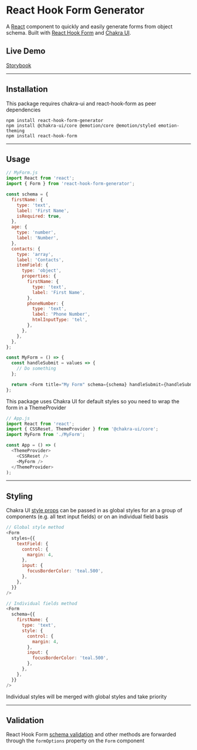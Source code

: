 # React Hook Form Generator

A [React](https://reactjs.org/) component to quickly and easily generate forms from object schema. Built with [React Hook Form](https://react-hook-form.com/) and [Chakra UI](https://chakra-ui.com/).

## Live Demo

[Storybook](https://fionncasey.github.io/react-hook-form-generator/)

---

## Installation

This package requires chakra-ui and react-hook-form as peer dependencies

```shell
npm install react-hook-form-generator
npm install @chakra-ui/core @emotion/core @emotion/styled emotion-theming
npm install react-hook-form
```

---

## Usage

```javascript
// MyForm.js
import React from 'react';
import { Form } from 'react-hook-form-generator';

const schema = {
  firstName: {
    type: 'text',
    label: 'First Name',
    isRequired: true,
  },
  age: {
    type: 'number',
    label: 'Number',
  },
  contacts: {
    type: 'array',
    label: 'Contacts',
    itemField: {
      type: 'object',
      properties: {
        firstName: {
          type: 'text',
          label: 'First Name',
        },
        phoneNumber: {
          type: 'text',
          label: 'Phone Number',
          htmlInputType: 'tel',
        },
      },
    },
  },
};

const MyForm = () => {
  const handleSubmit = values => {
    // Do something
  };

  return <Form title="My Form" schema={schema} handleSubmit={handleSubmit} />;
};
```

This package uses Chakra UI for default styles so you need to wrap the form in a ThemeProvider

```javascript
// App.js
import React from 'react';
import { CSSReset, ThemeProvider } from '@chakra-ui/core';
import MyForm from './MyForm';

const App = () => (
  <ThemeProvider>
    <CSSReset />
    <MyForm />
  </ThemeProvider>
);
```

---

## Styling

Chakra UI [style props](https://chakra-ui.com/style-props) can be passed in as global styles for an a group of components (e.g. all text input fields) or on an individual field basis

```javascript
// Global style method
<Form
  styles={{
    textField: {
      control: {
        margin: 4,
      },
      input: {
        focusBorderColor: 'teal.500',
      },
    },
  }}
/>
```

```javascript
// Individual fields method
<Form
  schema={{
    firstName: {
      type: 'text',
      style: {
        control: {
          margin: 4,
        },
        input: {
          focusBorderColor: 'teal.500',
        },
      },
    },
  }}
/>
```

Individual styles will be merged with global styles and take priority

---

## Validation

React Hook Form [schema validation](https://www.react-hook-form.com/advanced-usage#SchemaValidation) and other methods are forwarded through the `formOptions` property on the `Form` component
